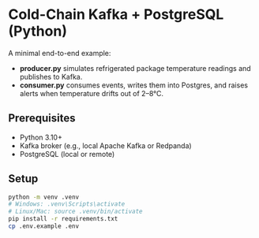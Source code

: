 # Cold-Chain Kafka + PostgreSQL (Python)

A minimal end-to-end example:

- **producer.py** simulates refrigerated package temperature readings and publishes to Kafka.
- **consumer.py** consumes events, writes them into Postgres, and raises alerts when temperature drifts out of 2–8°C.

## Prerequisites

- Python 3.10+
- Kafka broker (e.g., local Apache Kafka or Redpanda)
- PostgreSQL (local or remote)

## Setup

```bash
python -m venv .venv
# Windows: .venv\Scripts\activate
# Linux/Mac: source .venv/bin/activate
pip install -r requirements.txt
cp .env.example .env
